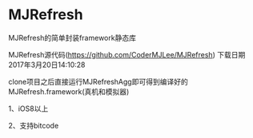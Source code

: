 # MJRefresh
MJRefresh的简单封装framework静态库

MJRefresh源代码(https://github.com/CoderMJLee/MJRefresh) 下载日期 2017年3月20日14:10:28

clone项目之后直接运行MJRefreshAgg即可得到编译好的MJRefresh.framework(真机和模拟器)

1、iOS8以上

2、支持bitcode

